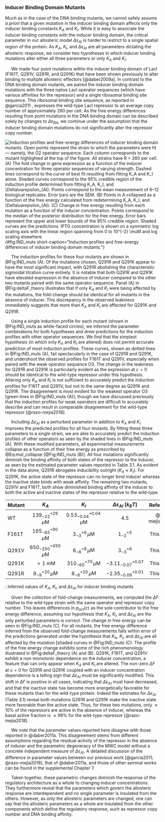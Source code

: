 ### Inducer Binding Domain Mutants

Much as in the case of the DNA binding mutants, we cannot safely assume
*a priori* that a given mutation in the inducer binding domain affects
only the inducer binding constants $K_A$ and $K_I$. While it is easy
to associate the inducer binding constants with the inducer binding
domain, the critical parameter in our allosteric model
$\Delta\varepsilon_{AI}$ is harder to restrict to a single spatial
region of the protein. As $K_A$, $K_I$, and
$\Delta\varepsilon_{AI}$ are all parameters dictating the allosteric
response, we consider two hypotheses in which inducer binding mutations
alter either all three parameters or only $K_A$ and $K_I$.

&nbsp;&nbsp;&nbsp;&nbsp;&nbsp;We made four point mutations within the inducer binding domain of LacI
(F161T, Q291V, Q291R, and Q291K) that have been shown previously to
alter binding to multiple allosteric effectors [@daber2009a]. In contrast to the DNA
binding domain mutants, we paired the inducer binding domain mutations
with the three native LacI operator sequences (which have various
affinities for the repressor) and a single ribosomal binding site
sequence. This ribosomal binding site sequence, as reported in @garcia2011 ,
expresses the wild-type LacI repressor to an average copy number of
approximately $260$ per cell. As the free energy differences resulting
from point mutations in the DNA binding domain can be described solely
by changes to $\Delta\varepsilon_{RA}$, we continue under the
assumption that the inducer binding domain mutations do not
significantly alter the repressor copy number.

![**Induction profiles and free-energy differences of inducer binding domain
mutants.** Open points represent the strain to which the parameters were
fit — namely, the O2 operator sequence. Each column corresponds to the mutant
highlighted at the top of the figure. All strains have $R = 260$ per cell. (A)
The fold change in gene expression as a function of the inducer concentration
for three operator sequences of varying strength. Dashed lines correspond to the
curve of best fit resulting from fitting $K_A$ and $K_I$ alone. Shaded curves
correspond to the 95\% credible region of the induction profile determined
from fitting $K_A$, $K_I$, and $\Delta\varepsilon_{AI}$. Points correspond to the mean measurement of
6–12 biological replicates. Error bars are the SEM. (B) Points in A collapsed
as a function of the free energy calculated from redetermining $K_A$, $K_I$, and
$\Delta\varepsilon_{AI}$. (C) Change in free energy resulting from each mutation as a function of
the inducer concentration. Points correspond to the median of the posterior
distribution for the free energy. Error bars represent the upper and lower
bounds of the 95\% credible region. Shaded curves are the predictions. IPTG
concentration is shown on a symmetric log scaling axis with the linear region
spanning from 0 to $10^{-2}$ $\mu$M and log scaling
elsewhere.](ch3_fig4){#fig:IND_muts short-caption="Induction profiles and
free-energy differences of inducer binding domain mutants."}


&nbsp;&nbsp;&nbsp;&nbsp;&nbsp;The induction profiles for these four mutants
are shown in @Fig:IND_muts (A). Of the mutations chosen, Q291R and Q291K
appear to have the most significant impact, with Q291R abolishing the
characteristic sigmoidal titration curve entirely. It is notable that both
Q291R and Q291K have elevated expression in the absence of inducer compared
to the other two mutants paired with the same operator sequence. Panel (A) in
@Fig:deltaF_theory illustrates that if only $K_A$ and $K_I$ were being
affected by the mutations, the fold-change should be identical for all
mutants in the absence of inducer. This discrepancy in the observed leakiness
immediately suggests that more than $K_A$ and $K_I$ are affected for Q291K
and Q291R.

&nbsp;&nbsp;&nbsp;&nbsp;&nbsp;Using a single induction profile for each mutant
(shown in @Fig:IND_muts as white-faced circles), we inferred
the parameter combinations for both hypotheses and drew predictions for
the induction profiles with other operator sequences. We find that the
simplest hypothesis (in which only $K_A$ and $K_I$ are altered) does
not permit accurate prediction of most induction profiles. These curves,
shown as dotted lines in @Fig:IND_muts (A),
fail spectacularly in the case of Q291R and Q291K, and undershoot the
observed profiles for F161T and Q291V, especially when paired with the
weak operator sequence O3. The change in the leakiness for Q291R and
Q291K is particularly evident as the expression at $c = 0$ should be
identical to the wild-type repressor under this hypothesis. Altering
only $K_A$ and $K_I$ is not sufficient to accurately predict the
induction profiles for F161T and Q291V, but not to the same degree as
Q291K and Q291R. The disagreement is most evident for the weakest
operator O3 [green lines in 
@Fig:IND_muts (A)], though we have discussed
previously that the induction profiles for weak operators are difficult
to accurately describe and can result in comparable disagreement for the
wild-type repressor [@razo-mejia2018].

&nbsp;&nbsp;&nbsp;&nbsp;&nbsp;Including $\Delta\varepsilon_{AI}$ as a perturbed parameter in
addition to $K_A$ and $K_I$ improves the predicted profiles for all
four mutants. By fitting these three parameters to a single strain, we
are able to accurately predict the induction profiles of other operators
as seen by the shaded lines in 
@Fig:IND_muts (A). With these modified parameters,
all experimental measurements collapse as a function of their free
energy as prescribed by @Eq:mut_collapse [@Fig:IND_muts (B)]. All four mutations
significantly diminish the binding affinity of both states of the
repressor to the inducer, as seen by the estimated parameter values
reported in Table 3.1. As evident in
the data alone, Q291R abrogates inducibility outright
($K_A \approx K_I$). For Q291K, the active state of the repressor can
no longer bind inducer whereas the inactive state binds with weak
affinity. The remaining two mutants, Q291V and F161T, both show
diminished binding affinity of the inducer to both the active and
inactive states of the repressor relative to the wild-type.

| Mutant | $K_A$ | $K_I$ | $\Delta\varepsilon_{AI}$ [$k_BT$] |  Reference |
| :----- | :----: | :----: | :-----------------------------: | ---------: |
| WT     |  $139^{+29}_{-22}\,\mu$M  | $0.53^{+0.04}_{-0.04}\,\mu$M |   4.5  |  @razo-mejia2018  |
| F161T  |  $165^{+90}_{-65}\,\mu$M  | $3^{+6}_{-3}\,\mu$M          |  $1^{+5}_{-2}$ | This study |
| Q291V  | $650^{+450}_{-250}\,\mu$M | $8^{+8}_{-8}\,\mu$M          |  $3^{+6}_{-3}$ | This study |
| Q291K  | $> 1$ mM                  | $310^{+70}_{-60}\,\mu$M      |  $-3.11^{+0.07}_{-0.07}$ | This study |
| Q291R  | $9_{-9}^{+20}\,\mu$M      | $8^{+20}_{-8}\,\mu$M         |  $-2.35^{+0.01}_{-0.09}$ | This study |
:  Inferred values of $K_A$, $K_I$, and $\Delta\varepsilon_{AI}$ for inducer binding mutants 

&nbsp;&nbsp;&nbsp;&nbsp;&nbsp;Given the collection of fold-change
measurements, we computed the $\Delta F$ relative to the wild-type strain
with the same operator and repressor copy number. This leaves differences in
$p_{act}(c)$ as the sole contributor to the free energy difference, assuming
our hypothesis that $K_A$, $K_I$, and $\Delta\varepsilon_{AI}$ are the only
perturbed parameters is correct. The change in free energy can be seen in
@Fig:IND_muts (C). For all mutants, the free energy difference inferred from
the observed fold-change measurements falls within error of the predictions
generated under the hypothesis that $K_A$, $K_I$, and
$\Delta\varepsilon_{AI}$ are all affected by the mutation [shaded curves in
@Fig:IND_muts (C). The profile of the free energy change exhibits some of the
rich phenomenology illustrated in @Fig:deltaF_theory (A) and (B). Q291K,
F161T, and Q291V exhibit a non-monotonic dependence on the inducer
concentration, a feature that can only appear when $K_A$ and $K_I$ are
altered. The non-zero $\Delta F$ at $c=0$ for Q291R and Q291K coupled with an
inducer concentration dependence is a telling sign that
$\Delta\varepsilon_{AI}$ must be significantly modified. This shift in
$\Delta F$ is positive in all cases, indicating that $\Delta\varepsilon_{AI}$
must have decreased, and that the inactive state has become more
energetically favorable for these mutants than for the wild-type protein.
Indeed the estimates for $\Delta\varepsilon_{AI}$ (Table 3.1) reveal both
mutations Q291R and Q291K make the inactive state more favorable than the
active state. Thus, for these two mutations, only $\approx 10\%$ of the
repressors are active in the absence of inducer, whereas the basal active
fraction is $\approx 99\%$ for the wild-type repressor [@razo-mejia2018].

&nbsp;&nbsp;&nbsp;&nbsp;&nbsp;We note that the parameter values reported here disagree with those
reported in @daber2011a. This disagreement stems from different assumptions
regarding the residual activity of the repressor in the absence of
inducer and the parametric degeneracy of the MWC model without a
concrete independent measure of $\Delta\varepsilon_{AI}$. A detailed
discussion of the difference in parameter values between our previous
work [@garcia2011; @razo-mejia2018], that of @daber2011a, and those of other
seminal works  can be found in the supplemental Chapter 7. 

&nbsp;&nbsp;&nbsp;&nbsp;&nbsp;Taken together, these parametric changes
diminish the response of the regulatory architecture as a whole to changing
inducer concentrations. They furthermore reveal that the parameters which
govern the allosteric response are interdependent and no single parameter is
insulated from the others. However, as *only* the allosteric parameters are
changed, one can say that the allosteric parameters as a whole are insulated
from the other components which define the regulatory response, such as
repressor copy number and DNA binding affinity.
